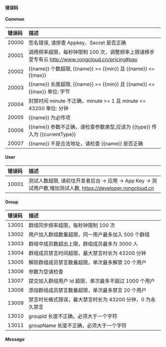 #### 错误码

#### Common
| 错误码 | 描述	   						
| :-----|:------------
| 20000 | 签名错误, 请排查 Appkey、Secret 是否正确
| 20001 | 调用频率超限，每秒钟限制 100 次，调整频率上限请移步至专有云 http://www.rongcloud.cn/pricing#pay
| 20002 | {{name}} 个数超限, {{name}} >= {{min}} 且 {{name}} <= {{max}}
| 20003 | {{name}} 长度超限, {{name}} >= {{min}} 且 {{name}} <= {{max}} 单位: 字节 
| 20004 | 封禁时间 minute 不正确，minute >= 1 且 minute <= 43200 单位: 分钟
| 20005 | {{name}} 为必传项
| 20006 | {{name}} 参数不正确，请检查参数类型,应该为 {{type}} 传入为 {{currentType}} 
| 20007 | {{name}} 不是合法地址，请检查 {{name}} 是否正确

#### User

| 错误码 | 描述	   						
| :-----|:------------
| 10001 | 测试人数超限, 请前往开发者后台 -> 应用 -> App Key -> 测试用户数,增加测试人数, https://developer.rongcloud.cn

#### Group

| 错误码 | 描述	   						
| :-----|:------------
| 13001 | 群组同步频率超限，每秒钟限制 100 次
| 13002 | 用户加入群组数量超限，同一用户最多加入 500 个群组
| 13003 | 群组中成员数超出上限，群组成员最多为 3000 人
| 13004 | 群组成员禁言时间超限，最大禁言时长为 43200 分钟
| 13005 | 解除群组成员禁言数量超限，单次最多解禁 20 个用户
| 13006 | 参数为空请检查
| 13007 | 提交加入群组用户 Id 超限，单次最多不超过 1000 个用户
| 13008 | 添加群组成员禁言数量超限，单次最多禁言 20 个用户
| 13009 | 禁言时长格式错误，最大禁言时长为 43200 分钟，0 为永久禁言
| 13010 | groupId 长度不正确，必须大于一个字符
| 13011 | groupName 长度不正确，必须大于一个字符

##### Message


